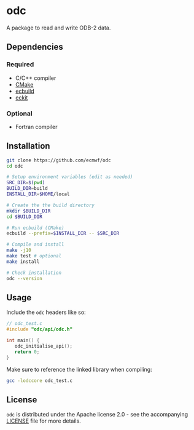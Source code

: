 # odc

A package to read and write ODB-2 data.

## Dependencies

### Required

* C/C++ compiler
* [CMake](https://cmake.org/)
* [ecbuild](https://github.com/ecmwf/ecbuild)
* [eckit](https://github.com/ecmwf/eckit)

### Optional

* Fortran compiler

## Installation

```sh
git clone https://github.com/ecmwf/odc
cd odc

# Setup environment variables (edit as needed)
SRC_DIR=$(pwd)
BUILD_DIR=build
INSTALL_DIR=$HOME/local

# Create the the build directory
mkdir $BUILD_DIR
cd $BUILD_DIR

# Run ecbuild (CMake)
ecbuild --prefix=$INSTALL_DIR -- $SRC_DIR

# Compile and install
make -j10
make test # optional
make install

# Check installation
odc --version
```

## Usage

Include the `odc` headers like so:

```c
// odc_test.c
#include "odc/api/odc.h"

int main() {
   odc_initialise_api();
   return 0;
}
```

Make sure to reference the linked library when compiling:

```sh
gcc -lodccore odc_test.c
```

## License

`odc` is distributed under the Apache license 2.0 - see the accompanying [LICENSE](./LICENSE) file for more details.
